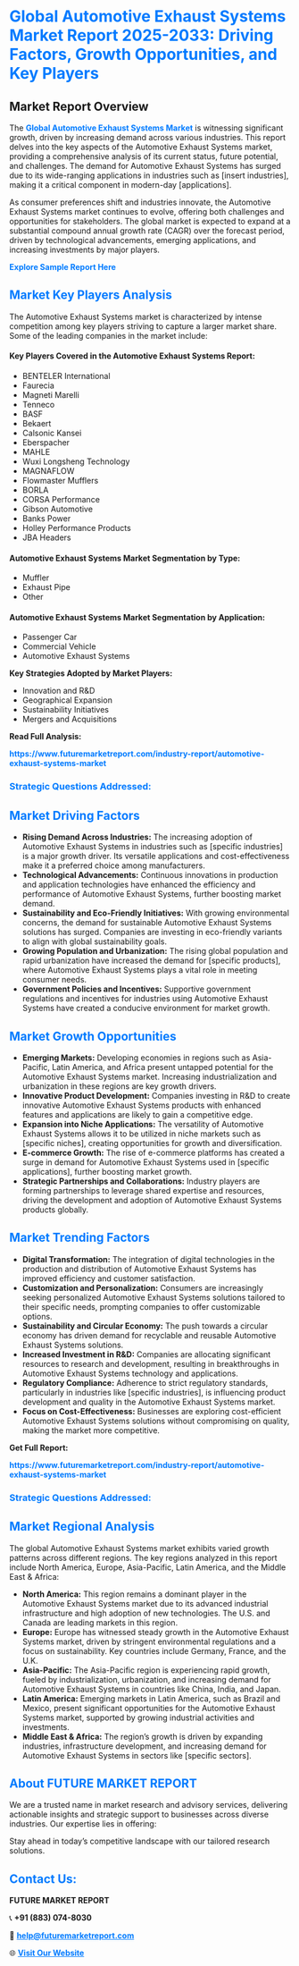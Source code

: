 <h1 style="color: #007BFF;">Global Automotive Exhaust Systems Market Report 2025-2033: Driving Factors, Growth Opportunities, and Key Players</h1>

<section id="overview">
<h2>Market Report Overview</h2>
<p>The <a href="https://www.futuremarketreport.com/industry-report/automotive-exhaust-systems-market" style="color: #007BFF; text-decoration: none;"><strong>Global Automotive Exhaust Systems Market</strong></a> is witnessing significant growth, driven by increasing demand across various industries. This report delves into the key aspects of the Automotive Exhaust Systems market, providing a comprehensive analysis of its current status, future potential, and challenges. The demand for Automotive Exhaust Systems has surged due to its wide-ranging applications in industries such as [insert industries], making it a critical component in modern-day [applications].</p>
<p>As consumer preferences shift and industries innovate, the Automotive Exhaust Systems market continues to evolve, offering both challenges and opportunities for stakeholders. The global market is expected to expand at a substantial compound annual growth rate (CAGR) over the forecast period, driven by technological advancements, emerging applications, and increasing investments by major players.</p>
</section>

<section id="overview">
<p><a href="https://www.futuremarketreport.com/request-sample/reportId=120375" style="color: #007BFF; text-decoration: none;"><strong>Explore Sample Report Here</strong></a></p>
</section>

<section id="key-players">
<h2 style="color: #007BFF;">Market Key Players Analysis</h2>
<p>The Automotive Exhaust Systems market is characterized by intense competition among key players striving to capture a larger market share. Some of the leading companies in the market include:</p>
<h4>Key Players Covered in the Automotive Exhaust Systems Report:</h4>
<ul><li>BENTELER International</li><li>Faurecia</li><li>Magneti Marelli</li><li>Tenneco</li><li>BASF</li><li>Bekaert</li><li>Calsonic Kansei</li><li>Eberspacher</li><li>MAHLE</li><li>Wuxi Longsheng Technology</li><li>MAGNAFLOW</li><li>Flowmaster Mufflers</li><li>BORLA</li><li>CORSA Performance</li><li>Gibson Automotive</li><li>Banks Power</li><li>Holley Performance Products</li><li>JBA Headers</li></ul>
<h4>Automotive Exhaust Systems Market Segmentation by Type:</h4>
<ul><li>Muffler</li><li>Exhaust Pipe</li><li>Other</li></ul>

<h4>Automotive Exhaust Systems Market Segmentation by Application:</h4>
<ul><li>Passenger Car</li><li>Commercial Vehicle</li><li>Automotive Exhaust Systems</li></ul>
<p><strong>Key Strategies Adopted by Market Players:</strong></p>
<ul>
<li>Innovation and R&D</li>
<li>Geographical Expansion</li>
<li>Sustainability Initiatives</li>
<li>Mergers and Acquisitions</li>
</ul>
</section>

<section>
<p><strong>Read Full Analysis: </strong></p><a href="https://www.futuremarketreport.com/industry-report/automotive-exhaust-systems-market" style="color: #007BFF; text-decoration: none;"><strong>https://www.futuremarketreport.com/industry-report/automotive-exhaust-systems-market</strong></a>
<h3 style="color: #007BFF;">Strategic Questions Addressed:</h3>
</section>

<section id="driving-factors">
<h2 style="color: #007BFF;">Market Driving Factors</h2>
<ul>
<li><strong>Rising Demand Across Industries:</strong> The increasing adoption of Automotive Exhaust Systems in industries such as [specific industries] is a major growth driver. Its versatile applications and cost-effectiveness make it a preferred choice among manufacturers.</li>
<li><strong>Technological Advancements:</strong> Continuous innovations in production and application technologies have enhanced the efficiency and performance of Automotive Exhaust Systems, further boosting market demand.</li>
<li><strong>Sustainability and Eco-Friendly Initiatives:</strong> With growing environmental concerns, the demand for sustainable Automotive Exhaust Systems solutions has surged. Companies are investing in eco-friendly variants to align with global sustainability goals.</li>
<li><strong>Growing Population and Urbanization:</strong> The rising global population and rapid urbanization have increased the demand for [specific products], where Automotive Exhaust Systems plays a vital role in meeting consumer needs.</li>
<li><strong>Government Policies and Incentives:</strong> Supportive government regulations and incentives for industries using Automotive Exhaust Systems have created a conducive environment for market growth.</li>
</ul>
</section>

<section id="growth-opportunities">
<h2 style="color: #007BFF;">Market Growth Opportunities</h2>
<ul>
<li><strong>Emerging Markets:</strong> Developing economies in regions such as Asia-Pacific, Latin America, and Africa present untapped potential for the Automotive Exhaust Systems market. Increasing industrialization and urbanization in these regions are key growth drivers.</li>
<li><strong>Innovative Product Development:</strong> Companies investing in R&D to create innovative Automotive Exhaust Systems products with enhanced features and applications are likely to gain a competitive edge.</li>
<li><strong>Expansion into Niche Applications:</strong> The versatility of Automotive Exhaust Systems allows it to be utilized in niche markets such as [specific niches], creating opportunities for growth and diversification.</li>
<li><strong>E-commerce Growth:</strong> The rise of e-commerce platforms has created a surge in demand for Automotive Exhaust Systems used in [specific applications], further boosting market growth.</li>
<li><strong>Strategic Partnerships and Collaborations:</strong> Industry players are forming partnerships to leverage shared expertise and resources, driving the development and adoption of Automotive Exhaust Systems products globally.</li>
</ul>
</section>

<section id="trending-factors">
<h2 style="color: #007BFF;">Market Trending Factors</h2>
<ul>
<li><strong>Digital Transformation:</strong> The integration of digital technologies in the production and distribution of Automotive Exhaust Systems has improved efficiency and customer satisfaction.</li>
<li><strong>Customization and Personalization:</strong> Consumers are increasingly seeking personalized Automotive Exhaust Systems solutions tailored to their specific needs, prompting companies to offer customizable options.</li>
<li><strong>Sustainability and Circular Economy:</strong> The push towards a circular economy has driven demand for recyclable and reusable Automotive Exhaust Systems solutions.</li>
<li><strong>Increased Investment in R&D:</strong> Companies are allocating significant resources to research and development, resulting in breakthroughs in Automotive Exhaust Systems technology and applications.</li>
<li><strong>Regulatory Compliance:</strong> Adherence to strict regulatory standards, particularly in industries like [specific industries], is influencing product development and quality in the Automotive Exhaust Systems market.</li>
<li><strong>Focus on Cost-Effectiveness:</strong> Businesses are exploring cost-efficient Automotive Exhaust Systems solutions without compromising on quality, making the market more competitive.</li>
</ul>
</section>

<section>
<p><strong>Get Full Report: </strong></p><a href="https://www.futuremarketreport.com/industry-report/automotive-exhaust-systems-market" style="color: #007BFF; text-decoration: none;"><strong>https://www.futuremarketreport.com/industry-report/automotive-exhaust-systems-market</strong></a>
<h3 style="color: #007BFF;">Strategic Questions Addressed:</h3>
</section>


<section id="regional-analysis">
<h2 style="color: #007BFF;">Market Regional Analysis</h2>
<p>The global Automotive Exhaust Systems market exhibits varied growth patterns across different regions. The key regions analyzed in this report include North America, Europe, Asia-Pacific, Latin America, and the Middle East & Africa:</p>
<ul>
<li><strong>North America:</strong> This region remains a dominant player in the Automotive Exhaust Systems market due to its advanced industrial infrastructure and high adoption of new technologies. The U.S. and Canada are leading markets in this region.</li>
<li><strong>Europe:</strong> Europe has witnessed steady growth in the Automotive Exhaust Systems market, driven by stringent environmental regulations and a focus on sustainability. Key countries include Germany, France, and the U.K.</li>
<li><strong>Asia-Pacific:</strong> The Asia-Pacific region is experiencing rapid growth, fueled by industrialization, urbanization, and increasing demand for Automotive Exhaust Systems in countries like China, India, and Japan.</li>
<li><strong>Latin America:</strong> Emerging markets in Latin America, such as Brazil and Mexico, present significant opportunities for the Automotive Exhaust Systems market, supported by growing industrial activities and investments.</li>
<li><strong>Middle East & Africa:</strong> The region’s growth is driven by expanding industries, infrastructure development, and increasing demand for Automotive Exhaust Systems in sectors like [specific sectors].</li>
</ul>
</section>

<footer>
<h2 style="color: #007BFF;">About FUTURE MARKET REPORT</h2>
<p>We are a trusted name in market research and advisory services, delivering actionable insights and strategic support to businesses across diverse industries. Our expertise lies in offering:</p>

<p>Stay ahead in today’s competitive landscape with our tailored research solutions.</p>

<h2 style="color: #007BFF;">Contact Us:</h2>
<p><strong>FUTURE MARKET REPORT</strong></p>
<p>📞 <strong>+91 (883) 074-8030</strong></p>
<p>📧 <strong><a href="mailto:help@futuremarketreport.com" style="color: #007BFF;">help@futuremarketreport.com</a></strong></p>
<p>🌐 <strong><a href="https://www.futuremarketreport.com/" style="color: #007BFF;">Visit Our Website</a></strong></p>
</footer>